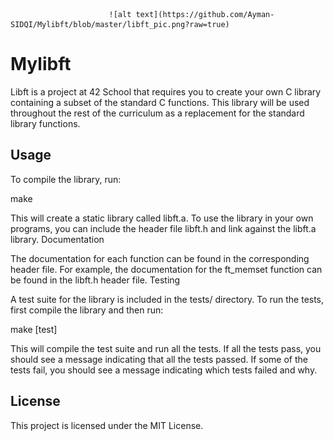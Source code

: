                           ![alt text](https://github.com/Ayman-SIDQI/Mylibft/blob/master/libft_pic.png?raw=true)


# Mylibft

Libft is a project at 42 School that requires you to create your own C library containing a subset of the standard C functions. This library will be used throughout the rest of the curriculum as a replacement for the standard library functions.

## Usage

To compile the library, run:

make

This will create a static library called libft.a. To use the library in your own programs, you can include the header file libft.h and link against the libft.a library.
Documentation

The documentation for each function can be found in the corresponding header file. For example, the documentation for the ft_memset function can be found in the libft.h header file.
Testing

A test suite for the library is included in the tests/ directory. To run the tests, first compile the library and then run:

make [test]

This will compile the test suite and run all the tests. If all the tests pass, you should see a message indicating that all the tests passed. If some of the tests fail, you should see a message indicating which tests failed and why.

## License

This project is licensed under the MIT License.
